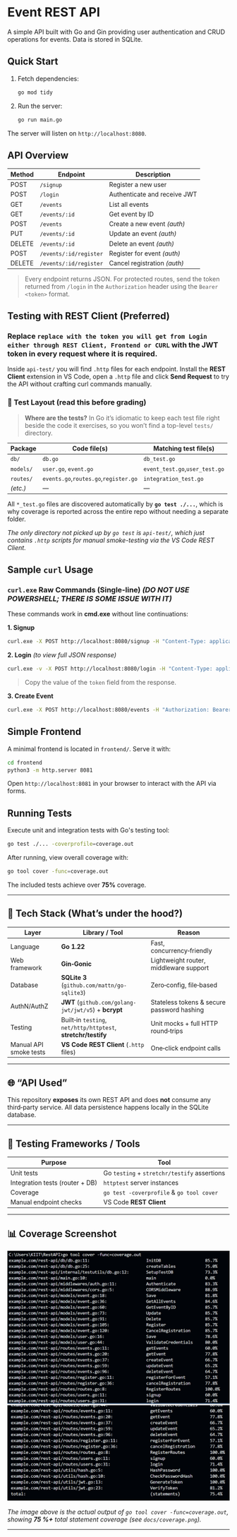 # Event REST API

A simple API built with Go and Gin providing user authentication and CRUD operations for events. Data is stored in SQLite.

## Quick Start

1. Fetch dependencies:

   ```bash
   go mod tidy
   ```
2. Run the server:

   ```bash
   go run main.go
   ```

The server will listen on `http://localhost:8080`.

## API Overview

| Method | Endpoint               | Description                  |
| ------ | ---------------------- | ---------------------------- |
| POST   | `/signup`              | Register a new user          |
| POST   | `/login`               | Authenticate and receive JWT |
| GET    | `/events`              | List all events              |
| GET    | `/events/:id`          | Get event by ID              |
| POST   | `/events`              | Create a new event *(auth)*  |
| PUT    | `/events/:id`          | Update an event *(auth)*     |
| DELETE | `/events/:id`          | Delete an event *(auth)*     |
| POST   | `/events/:id/register` | Register for event *(auth)*  |
| DELETE | `/events/:id/register` | Cancel registration *(auth)* |

> Every endpoint returns JSON. For protected routes, send the token returned from `/login` in the `Authorization` header using the `Bearer <token>` format.

## Testing with REST Client (Preferred)

### Replace `replace with the token you will get from Login either through REST Client, Frontend or CURL` with the JWT token in every request where it is required.

Inside `api-test/` you will find `.http` files for each endpoint. Install the **REST Client** extension in VS Code, open a `.http` file and click **Send Request** to try the API without crafting curl commands manually.

### 📁 Test Layout (read this before grading)

> **Where are the tests?**
> In Go it’s idiomatic to keep each test file right beside the code it exercises, so you won’t find a top-level `tests/` directory.

| Package     | Code file(s)                            | Matching test file(s)                             |
| ----------- | --------------------------------------- | ------------------------------------------------- |
| `db/`       | `db.go`                                 | `db_test.go`                                      |
| `models/`   | `user.go`, `event.go`                   | `event_test.go`,`user_test.go`                    |
| `routes/`   | `events.go`,`routes.go`,`register.go`   | `integration_test.go`                             |
| *(etc.)*    | —                                       | —                                                 |

All `*_test.go` files are discovered automatically by **`go test ./...`**, which is why coverage is reported across the entire repo without needing a separate folder.

*The only directory not picked up by `go test` is `api-test/`, which just contains `.http` scripts for manual smoke-testing via the VS Code REST Client.*


## Sample `curl` Usage

### `curl.exe` Raw Commands (Single‑line) *(DO NOT USE POWERSHELL; THERE IS SOME ISSUE WITH IT)*

These commands work in **cmd.exe** without line continuations:

**1. Signup**

```bash
curl.exe -X POST http://localhost:8080/signup -H "Content-Type: application/json" --data "{\"email\":\"user3@example.com\",\"password\":\"secret\"}"
```

**2. Login** *(to view full JSON response)*

```bash
curl.exe -v -X POST http://localhost:8080/login -H "Content-Type: application/json" --data "{\"email\":\"user3@example.com\",\"password\":\"secret\"}"
```

> Copy the value of the `token` field from the response.

**3. Create Event**

```bash
curl.exe -X POST http://localhost:8080/events -H "Authorization: Bearer <YOUR_TOKEN_HERE>" -H "Content-Type: application/json" --data "{\"name\":\"Party\",\"description\":\"Fun\",\"location\":\"Town\",\"dateTime\":\"2025-01-01T15:30:00Z\"}"
```

## Simple Frontend

A minimal frontend is located in `frontend/`. Serve it with:

```bash
cd frontend
python3 -m http.server 8081
```

Open `http://localhost:8081` in your browser to interact with the API via forms.

## Running Tests

Execute unit and integration tests with Go's testing tool:

```bash
go test ./... -coverprofile=coverage.out
```

After running, view overall coverage with:

```bash
go tool cover -func=coverage.out
```

The included tests achieve over **75%** coverage.

---

## 🧩 Tech Stack (What’s under the hood?)

| Layer                  | Library / Tool                                                | Reason                                     |
| ---------------------- | ------------------------------------------------------------- | ------------------------------------------ |
| Language               | **Go 1.22**                                                   | Fast, concurrency‑friendly                 |
| Web framework          | **Gin‑Gonic**                                                 | Lightweight router, middleware support     |
| Database               | **SQLite 3** (`github.com/mattn/go-sqlite3`)                  | Zero‑config, file‑based                    |
| AuthN/AuthZ            | **JWT** (`github.com/golang-jwt/jwt/v5`) + **bcrypt**         | Stateless tokens & secure password hashing |
| Testing                | Built‑in `testing`, `net/http/httptest`, **stretchr/testify** | Unit mocks + full HTTP round‑trips         |
| Manual API smoke tests | **VS Code REST Client** (`.http` files)                       | One‑click endpoint calls                   |

---

## 🌐 “API Used”

This repository **exposes** its own REST API and does **not** consume any third‑party service. All data persistence happens locally in the SQLite database.

---

## 🔬 Testing Frameworks / Tools

| Purpose                         | Tool                                         |
| ------------------------------- | -------------------------------------------- |
| Unit tests                      | Go `testing` + `stretchr/testify` assertions |
| Integration tests (router + DB) | `httptest` server instances                  |
| Coverage                        | `go test -coverprofile` & `go tool cover`    |
| Manual endpoint checks          | VS Code **REST Client**                      |

---

## 📊 Coverage Screenshot

![Coverage report](docs/coverage.png)
![Total Report](docs/coverage2.png)

*The image above is the actual output of `go tool cover -func=coverage.out`, showing **75 %+** total statement coverage (see `docs/coverage.png`).*

---
